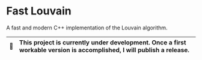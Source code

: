 # Fast Louvain
A fast and modern C++ implementation of the Louvain algorithm.

| :arrows_counterclockwise:   | This project is currently under development. Once a first workable version is accomplished, I will publish a release. |
|---------------|:-------------------------|

